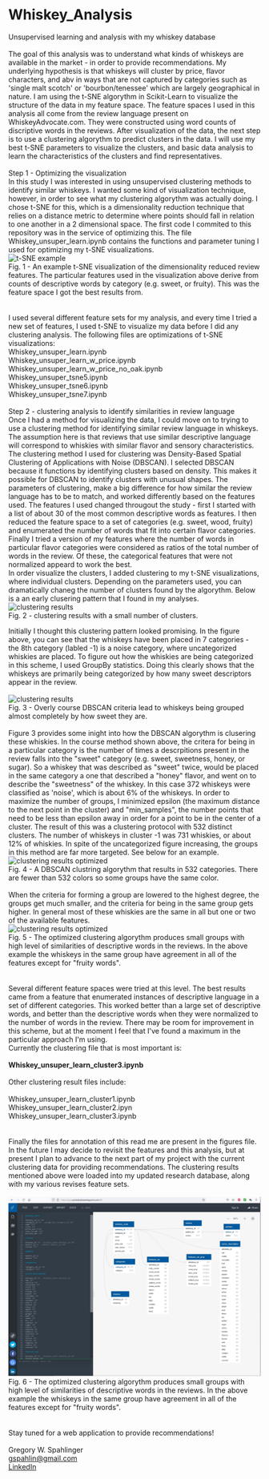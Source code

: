 # Whiskey_Analysis
Unsupervised learning and analysis with my whiskey database
<br><br>
The goal of this analysis was to understand what kinds of whiskeys are available in the market - in order to provide recommendations. My underlying hypothesis is that 
whiskeys will cluster by price, flavor characters, and abv in ways that are not captured by categories such as 'single malt scotch' or 'bourbon/tenessee' which are 
largely geographical in nature. I am using the t-SNE algorythm in Scikit-Learn to visualize the structure of the data in my feature space. The feature spaces I used 
in
this analysis all come from the review language present on WhiskeyAdvocate.com. They were constructed using word counts of discriptive words in the reviews. After 
visualization of the data, the next step is to use a clustering algorythm to predict clusters in the data. I will use my best t-SNE parameters to visualize the 
clusters, 
and basic data analysis to learn the characteristics of the clusters and find representatives. 
<br><br>
Step 1 - Optimizing the visualization
<br>
In this study I was interested in using unsupervised clustering methods to identify similar whiskeys. I wanted some kind of visualization technique, however, in order
to see what my clustering algorythm was actually doing. I chose t-SNE for this, which is a dimensionality reduction technique that relies on a distance metric to 
determine where points should fall in relation to one another in a 2 dimensional space. The first code I commited to this repository was in the service of optimizing 
this. The file Whiskey_unsuper_learn.ipynb contains the functions and parameter tuning I used for optimizing my t-SNE visualizations.
<br>
<img src="https://github.com/gspahlin/Whiskey_Analysis/blob/master/Figures/tSNE_alone.png" alt = "t-SNE example">
<br>
Fig. 1 - An example t-SNE visualization of the dimensionality reduced review features. The particular features used in the visualization above derive from counts of 
descriptive words by category (e.g. sweet, or fruity). This was the feature space I got the best results from.<br>
<br><br>
I used several different feature sets for my analysis, and every time I tried a new set of features, I used t-SNE to visualize my data before I did any clustering 
analysis. The following files are optimizations of t-SNE visualizations:
<br>
Whiskey_unsuper_learn.ipynb<br>
Whiskey_unsuper_learn_w_price.ipynb<br>
Whiskey_unsuper_learn_w_price_no_oak.ipynb<br>
Whiskey_unsuper_tsne5.ipynb<br>
Whiskey_unsuper_tsne6.ipynb<br>
Whiskey_unsuper_tsne7.ipynb<br>
<br>
Step 2 - clustering analysis to identify similarities in review language
<br>
Once I had a method for visualizing the data, I could move on to trying to use a clustering method for identifying similar review language in whiskeys. The assumption 
here is that reviews that use similar descriptive language will correspond to whiskies with similar flavor and sensory characteristics. The clustering method I used 
for clustering was Density-Based Spatial Clustering of Applications with Noise (DBSCAN). I selected DBSCAN because it functions by identifying clusters based on 
density. This makes it possible for DBSCAN to identify clusters with unusual shapes. The parameters of clustering, make a big difference for how similar the review 
language has to be to match, and worked differently based on the features used. The features I used changed througout the study - first I started with a list of about 
30 of the most common descriptive words as features. I then reduced the feature space to a set of categories (e.g. sweet, wood, fruity) and enumerated the number of 
words that fit into certain flavor categories. Finally I tried a version of my features where the number of words in particular flavor categories were considered as 
ratios of the total number of words in the review. Of these, the categorical features that were not normalized appeard to work the best. 
<br>
In order visualize the clusters, I added clustering to my t-SNE visualizations, where individual clusters. Depending on the parameters used, you can dramatically 
chaneg the number of clusters found by the algorythm. Below is a an early clusering pattern that I found in my analyses. 
<br>
<img src= "https://github.com/gspahlin/Whiskey_Analysis/blob/master/Figures/suboptimal_clusters.png" alt = "clustering results">
<br>
Fig. 2 - clustering results with a small number of clusters. 

Initially I thought this clustering pattern looked promising. In the figure above, you can see that the whiskeys have been placed in 7 categories - the 8th category 
(labled -1) is a noise category, where uncategorized whiskies are placed. To figure out how the whiskies are being categorized in this scheme, I used GroupBy 
statistics. Doing this clearly shows that the whiskeys are primarily being categorized by how many sweet descriptors appear in the review.
<br><br>
<img src= "https://github.com/gspahlin/Whiskey_Analysis/blob/master/Figures/Clustering_results_too_coarse.jpg" alt = "clustering results">
<br>
Fig. 3 - Overly course DBSCAN criteria lead to whiskeys being grouped almost completely by how sweet they are. 
<br><br>
Figure 3 provides some inight into how the DBSCAN algorythm is clusering these whiskies. In the course method shown above, the critera for being in a particular 
category is the number of times a descrpitions present in the review falls into the "sweet" category (e.g. sweet, sweetness, honey, or sugar). So a whiskey that was 
described as "sweet" twice, would be placed in the same category a one that described a "honey" flavor, and went on to describe the "sweetness" of the whiskey. In 
this case 372 whiskeys were classified as 'noise', which is about 6% of the whiskeys. In order to maximize the number of groups, I minimized epsilon (the maximum 
distance to the next point in the cluster) and "min_samples", the number points that need to be less than epsilon away in order for a point to be in the center of a 
cluster. The result of this was a clustering protocol with 532 distinct clusters. The number of whiskeys in cluster -1 was 731 whiskies, or about 12% of whiskies. In 
spite of the uncategorized figure increasing, the groups in this method are far more targeted. See below for an example.
<br>
<img src= "https://github.com/gspahlin/Whiskey_Analysis/blob/master/Figures/HS_clusters.png" alt = "clustering results optimized">
<br>
Fig. 4 - A DBSCAN clustring algorythm that results in 532 categories. There are fewer than 532 colors so some groups have the same color. 
<br><br>
When the criteria for forming a group are lowered to the highest degree, the groups get much smaller, and the criteria for being in the same group gets higher. In 
general most of these whiskies are the same in all but one or two of the available features. 
<br>
<img src= "https://github.com/gspahlin/Whiskey_Analysis/blob/master/Figures/Representative%20cluster.jpg" alt = "clustering results optimized">
<br>
Fig. 5 - The optimized clustering algorythm produces small groups with high level of similarities of descriptive words in the reviews. In the above example the 
whiskeys in the same group have agreement in all of the features except for "fruity words".  
<br>
<br>
Several different feature spaces were tried at this level. The best results came from a feature that enumerated instances of descriptive language in a set of 
different categories. This worked better than a large set of descriptive words, and better than the descriptive words when they were normalized to the number of words 
in the review. There may be room for improvement in this scheme, but at the moment I feel that I've found a maximum in the particular approach I'm using.
<br>
Currently the clustering file that is most important is:<br>
<br>
<b>Whiskey_unsuper_learn_cluster3.ipynb</b>
<br>
<br>
Other clustering result files include:
<br><br>
Whiskey_unsuper_learn_cluster1.ipynb<br>
Whiskey_unsuper_learn_cluster2.ipyn<br>
Whiskey_unsuper_learn_cluster3.ipynb<br>
<br><br>
Finally the files for annotation of this read me are present in the figures file. In the future I may decide to revisit the features and this analysis, but at present 
I plan to advance to the next part of my project with the current clustering data for providing recommendations. The clustering results mentioned above were loaded 
into my updated research database, along with my various revises feature sets. 
<br><br>
<img src= "https://raw.githubusercontent.com/gspahlin/WhiskyAdvocate_ETL/master/ERD_and_SQL/Whiskey_ERD_1.jpg" alt = "updated ERD">
<br>
Fig. 6 - The optimized clustering algorythm produces small groups with high level of similarities of descriptive words in the reviews. In the above example the 
whiskeys in the same group have agreement in all of the features except for "fruity words".  
<br><br>
Stay tuned for a web application to provide 
recommendations! 
 <br><br>
 Gregory W. Spahlinger   
 gspahlin@gmail.com    
 <a href = 'https://www.linkedin.com/in/gregory-spahlinger/'>LinkedIn</a>
